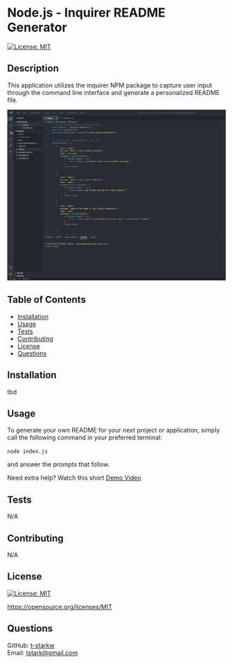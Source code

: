 # Node.js - Inquirer README Generator
  [![License: MIT](https://img.shields.io/badge/License-MIT-yellow.svg)](https://opensource.org/licenses/MIT)

  ## Description
  This application utilizes the inquirer NPM package to capture user input through the command line interface and generate a personalized README file.

  ![](./assets/readme-gen-ss.png)

  ## Table of Contents
  * [Installation](#installation)
  * [Usage](#usage)
  * [Tests](#tests)
  * [Contributing](#contributing)
  * [License](#license)
  * [Questions](#questions)

  ## Installation
  tbd

  ## Usage
  To generate your own README for your next project or application, simply call the following command in your preferred terminal:
  
  `node index.js`

  and answer the prompts that follow.

  Need extra help? Watch this short [Demo Video](https://drive.google.com/file/d/13u9tuvpRXombxNO-_i4pHKKxXPshxyu6/view)

  ## Tests
  N/A

  ## Contributing
  N/A

  ## License
  [![License: MIT](https://img.shields.io/badge/License-MIT-yellow.svg)](https://opensource.org/licenses/MIT)
  
  https://opensource.org/licenses/MIT 
    

  ## Questions
  GitHub: [t-starkw](https://github.com/t-starkw) <br>
  Email: tstark@gmail.com